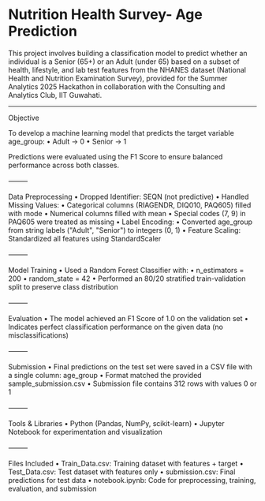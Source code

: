 # Nutrition Health Survey- Age Prediction

This project involves building a classification model to predict whether an individual is a Senior (65+) or an Adult (under 65) based on a subset of health, lifestyle, and lab test features from the NHANES dataset (National Health and Nutrition Examination Survey), provided for the Summer Analytics 2025 Hackathon in collaboration with the Consulting and Analytics Club, IIT Guwahati.

---

Objective

To develop a machine learning model that predicts the target variable age_group:
	•	Adult → 0
	•	Senior → 1

Predictions were evaluated using the F1 Score to ensure balanced performance across both classes.

⸻

Data Preprocessing
	•	Dropped Identifier: SEQN (not predictive)
	•	Handled Missing Values:
	•	Categorical columns (RIAGENDR, DIQ010, PAQ605) filled with mode
	•	Numerical columns filled with mean
	•	Special codes (7, 9) in PAQ605 were treated as missing
	•	Label Encoding:
	•	Converted age_group from string labels ("Adult", "Senior") to integers (0, 1)
	•	Feature Scaling: Standardized all features using StandardScaler

⸻

Model Training
	•	Used a Random Forest Classifier with:
	•	n_estimators = 200
	•	random_state = 42
	•	Performed an 80/20 stratified train-validation split to preserve class distribution

⸻

Evaluation
	•	The model achieved an F1 Score of 1.0 on the validation set
	•	Indicates perfect classification performance on the given data (no misclassifications)

⸻

Submission
	•	Final predictions on the test set were saved in a CSV file with a single column: age_group
	•	Format matched the provided sample_submission.csv
	•	Submission file contains 312 rows with values 0 or 1

⸻

Tools & Libraries
	•	Python (Pandas, NumPy, scikit-learn)
	•	Jupyter Notebook for experimentation and visualization

⸻

Files Included
	•	Train_Data.csv: Training dataset with features + target
	•	Test_Data.csv: Test dataset with features only
	•	submission.csv: Final predictions for test data
	•	notebook.ipynb: Code for preprocessing, training, evaluation, and submission
